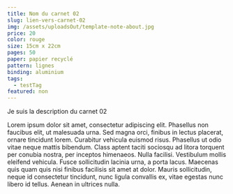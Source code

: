 ```yaml
---
title: Nom du carnet 02
slug: lien-vers-carnet-02
img: /assets/uploadsOut/template-note-about.jpg
price: 20
color: rouge
size: 15cm x 22cm
pages: 50
paper: papier recyclé
pattern: lignes
binding: aluminium
tags:
  - testTag
featured: non
---
```


Je suis la description du carnet 02

Lorem ipsum dolor sit amet, consectetur adipiscing elit. Phasellus non faucibus elit, ut malesuada urna. Sed magna orci, finibus in lectus placerat, ornare tincidunt lorem. Curabitur vehicula euismod risus. Phasellus ut odio vitae neque mattis bibendum. Class aptent taciti sociosqu ad litora torquent per conubia nostra, per inceptos himenaeos. Nulla facilisi. Vestibulum mollis eleifend vehicula. Fusce sollicitudin lacinia urna, a porta lacus. Maecenas quis quam quis nisi finibus facilisis sit amet at dolor. Mauris sollicitudin, neque id consectetur tincidunt, nunc ligula convallis ex, vitae egestas nunc libero id tellus. Aenean in ultrices nulla. 
